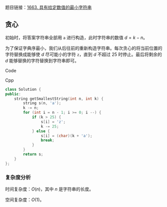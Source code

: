 题目链接：[1663. 具有给定数值的最小字符串](https://leetcode.cn/problems/smallest-string-with-a-given-numeric-value/)

## 贪心

初始时，将答案字符串全部用 `a` 进行构造，此时字符串的数值 $d = k - n$。

为了保证字典序最小，我们从后往前的重新构造字符串。每次贪心的将当前位置的字符替换成能够使 $d$ 尽可能小的字符 `z`，直到 $d$ 不超过 $25$ 时停止。最后将剩余的 $d$ 能够替换的字符替换到字符串即可。

Code

Cpp

```c++
class Solution {
public:
    string getSmallestString(int n, int k) {
        string s(n, 'a');
        k -= n;
        for (int i = n - 1; i >= 0; i --) {
            if (k > 25) {
                s[i] = 'z';
                k -= 25;
            } else {
                s[i] = (char)(k + 'a');
                break;
            }
        }
        return s;
    }
};
```

### 复杂度分析

时间复杂度：$O(n)$，其中 $n$ 是字符串的长度。

空间复杂度：$O(1)$。
